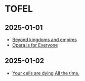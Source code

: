

# TOFEL 
## 2025-01-01
- [Beyond kingdoms and empires](https://aeon.co/essays/an-archeological-revolution-transforms-our-image-of-human-freedoms)
- [Opera is for Everyone](https://www.currentaffairs.org/news/opera-is-for-everyone)
## 2025-01-02
- [Your cells are dying All the time.](https://knowablemagazine.org/content/article/living-world/2024/apoptosis-necrosis-and-other-ways-cells-can-die)